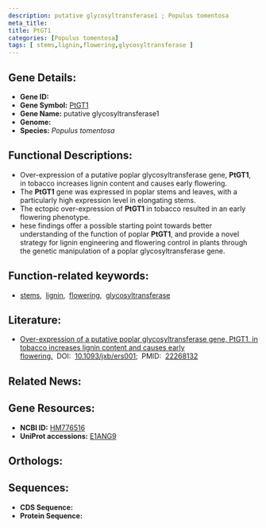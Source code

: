 ```yaml
---
description: putative glycosyltransferase1 ; Populus tomentosa
meta_title:
title: PtGT1
categories: [Populus tomentosa]
tags: [ stems,lignin,flowering,glycosyltransferase ]
---
```


## Gene Details:
- **Gene ID:** []()
- **Gene Symbol:** <u>PtGT1</u>
- **Gene Name:** putative glycosyltransferase1
- **Genome:** []()
- **Species:** *Populus tomentosa*

## Functional Descriptions:
   - Over-expression of a putative poplar glycosyltransferase gene, **PtGT1**, in tobacco increases lignin content and causes early flowering.
   - The **PtGT1** gene was expressed in poplar stems and leaves, with a particularly high expression level in elongating stems.
   - The ectopic over-expression of **PtGT1** in tobacco resulted in an early flowering phenotype.
   - hese findings offer a possible starting point towards better understanding of the function of poplar **PtGT1**, and provide a novel strategy for lignin engineering and flowering control in plants through the genetic manipulation of a poplar glycosyltransferase gene.

## Function-related keywords:
   - [stems](/tags/stems/),&nbsp;&nbsp;[lignin](/tags/lignin/),&nbsp;&nbsp;[flowering](/tags/flowering/),&nbsp;&nbsp;[glycosyltransferase](/tags/glycosyltransferase/)

## Literature:
   - [Over-expression of a putative poplar glycosyltransferase gene, PtGT1, in tobacco increases lignin content and causes early flowering.](https://doi.org/10.1093/jxb/ers001)&nbsp;&nbsp;DOI:&nbsp;&nbsp;[10.1093/jxb/ers001](https://doi.org/10.1093/jxb/ers001);&nbsp;&nbsp;PMID:&nbsp;&nbsp;[22268132](https://pubmed.ncbi.nlm.nih.gov/22268132/)

## Related News:

## Gene Resources:
- **NCBI ID:**  [HM776516](https://www.ncbi.nlm.nih.gov/gene/?term=HM776516)
- **UniProt accessions:**  [E1ANG9](https://www.uniprot.org/uniprotkb/E1ANG9/entry)

## Orthologs:

## Sequences:
- **CDS Sequence:**
- **Protein Sequence:**

